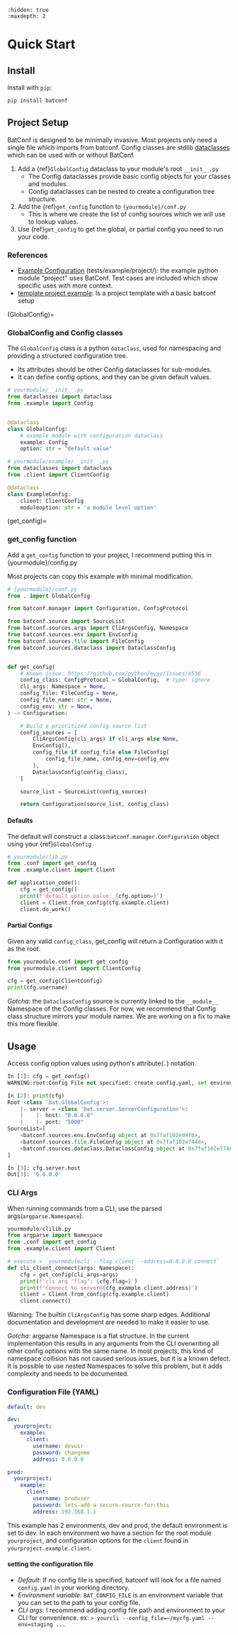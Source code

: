 ```{currentmodule} batconf
```

```{toctree}
:hidden: true
:maxdepth: 2
```

# Quick Start

## Install

Install with `pip`:

```bash
pip install batconf
```


## Project Setup
BatConf is designed to be minimally invasive.  Most projects only need a single
file which imports from batconf.  Config classes are stdlib 
[dataclasses](https://docs.python.org/3/library/dataclasses.html) 
which can be used with or without BatConf.

1. Add a {ref}`GlobalConfig` dataclass to your module's root `__init__.py`
   * The Config dataclasses provide basic config objects for your classes and 
      modules.
   * Config dataclasses can be nested to create a configuration tree structure.
2. Add the {ref}`get_config` function to `{yourmodule}/conf.py`
   * This is where we create the list of config sources which we will use to
      lookup values. 
3. Use {ref}`get_config` to get the global, or partial config you need to
   run your code.


### References
* [Example Configuration](
https://github.com/lundybernard/batconf/tree/main/tests/example
) (tests/example/project/):
the example python module "project" uses BatConf. Test cases are included 
which show specific uses with more context.
* [template project example](
https://github.com/lundybernard/project_template/blob/main/bat/conf.py
): 
Is a project template with a basic batconf setup


(GlobalConfig)=
### GlobalConfig and Config classes
The `GlobalConfig` class is a python `dataclass`, used for namespacing
and providing a structured configuration tree.
* Its attributes should be other Config dataclasses for sub-modules.
* It can define config options, and they can be given default values.


```python
# yourmodule/__init__.py
from dataclasses import dataclass
from .example import Config


@dataclass
class GlobalConfig:
    # example module with configuration dataclass
    example: Config
    option: str = "default value"
```

```python
# yourmodule/example/__init__.py
from dataclasses import dataclass
from .client import ClientConfig

@dataclass
class ExampleConfig:
    client: ClientConfig
    moduleoption: str = 'a module level option'
```


(get_config)=
### get_config function
Add a `get_config` function to your project, I recommend putting this in 
{yourmodule}/config.py

Most projects can copy this example with minimal modification.

```python
# {yourmodule}/conf.py
from . import GlobalConfig

from batconf.manager import Configuration, ConfigProtocol

from batconf.source import SourceList
from batconf.sources.args import CliArgsConfig, Namespace
from batconf.sources.env import EnvConfig
from batconf.sources.file import FileConfig
from batconf.sources.dataclass import DataclassConfig


def get_config(
    # Known issue: https://github.com/python/mypy/issues/4536
    config_class: ConfigProtocol = GlobalConfig,  # type: ignore
    cli_args: Namespace = None,
    config_file: FileConfig = None,
    config_file_name: str = None,
    config_env: str = None,
) -> Configuration:

    # Build a prioritized config source list
    config_sources = [
        CliArgsConfig(cli_args) if cli_args else None,
        EnvConfig(),
        config_file if config_file else FileConfig(
            config_file_name, config_env=config_env
        ),
        DataclassConfig(config_class),
    ]

    source_list = SourceList(config_sources)

    return Configuration(source_list, config_class)
```

#### Defaults
The default will construct a :class:`batconf.manager.Configuration` 
object using your {ref}`GlobalConfig`
```python
# yourmodule/lib.py
from .conf import get_config
from .example.client import Client 

def application_code():
    cfg = get_config()
    print(f'default option value: {cfg.option=}')
    client = Client.from_config(cfg.example.client)
    client.do_work()
```


#### Partial Configs
Given any valid `config_class`, get_config will return a Configuration with it
as the root.
```python
from yourmodule.conf import get_config
from yourmodule.client import ClientConfig

cfg = get_config(ClientConfig)
print(cfg.username)
```

*Gotcha*: the `DataclassConfig` source is currently linked to the `__module__`
Namespace of the Config classes.  For now, we recommend that Config class 
structure mirrors your module names.  We are working on a fix to make this 
more flexible.


## Usage

Access config option values using python's attribute(`.`) notation.
```python
In [1]: cfg = get_config()
WARNING:root:Config File not specified: create config.yaml, set environment variable BAT_CONFIG_FILE to config file path, or speicfy a config file.

In [2]: print(cfg)
Root <class 'bat.GlobalConfig'>:
    |- server = <class 'bat.server.ServerConfiguration'>:
    |    |- host: "0.0.0.0"
    |    |- port: "5000"
SourceList=[
    <batconf.sources.env.EnvConfig object at 0x7faf102ed4f0>,
    <batconf.sources.file.FileConfig object at 0x7faf102e7440>,
    <batconf.sources.dataclass.DataclassConfig object at 0x7faf102e7740>,
]

In [3]: cfg.server.host
Out[3]: '0.0.0.0'
```

### CLI Args
When running commands from a CLI, use the parsed args(`argparse.Namespace`).

```python
yourmodule/clilib.py
from argparse import Namespace
from .conf import get_config
from .example.client import Client

# execute > `yourmodulecli --flag client --address=0.0.0.0 connect`
def cli_client_connect(args: Namespace):
    cfg = get_config(cli_args=args)
    print(f'cli arg "flag": {cfg.flag=}')
    print(f'Connect to server@{cfg.example.client.address}')
    client = Client.from_config(cfg.example.client)
    client.connect()
```
Warning: The builtin `CliArgsConfig` has some sharp edges. 
Additional documentation and development are needed to make it easier to use.

*Gotcha:*
argparse Namespace is a flat structure. In the current implementation this
  results in any arguments from the CLI overwriting all other config options
  with the same name.  In most projects, this kind of namespace collision has
  not caused serious issues, but it is a known defect.  It is possible to use
  nested Namespaces to solve this problem, but it adds complexity and needs to
  be documented.


### Configuration File (YAML)

```yaml
default: dev

dev:
  yourproject:
    example:
      client:
        username: devusr
        password: changeme
        address: 0.0.0.0

prod:
  yourproject:
    example:
      client:
        username: produser
        password: lets-add-a-secure-source-for-this
        address: 192.168.1.1
```
This example has 2 environments, dev and prod, the default environment is set
to dev.
In each environment we have a section for the root module `yourproject`, and
configuration options for the `client` found in `yourproject.example.client`.

#### setting the configuration file
* *Default*: If no config file is specified, batconf will look for a file named 
  `config.yaml` in your working directory.
* *Environment variable*: `BAT_CONFIG_FILE` is an environment variable 
  that you can set to the path to your config file.
* *CLI args*: I recommend adding config file path and environment to your CLI
  for convenience. ex: `> yourcli --config_file=~/mycfg.yaml --env=staging ...`
